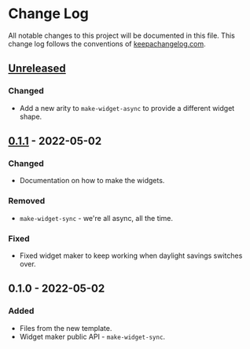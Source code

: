 # Change Log
All notable changes to this project will be documented in this file. This change log follows the conventions of [keepachangelog.com](http://keepachangelog.com/).

## [Unreleased]
### Changed
- Add a new arity to `make-widget-async` to provide a different widget shape.

## [0.1.1] - 2022-05-02
### Changed
- Documentation on how to make the widgets.

### Removed
- `make-widget-sync` - we're all async, all the time.

### Fixed
- Fixed widget maker to keep working when daylight savings switches over.

## 0.1.0 - 2022-05-02
### Added
- Files from the new template.
- Widget maker public API - `make-widget-sync`.

[Unreleased]: https://github.com/your-name/workshop/compare/0.1.1...HEAD
[0.1.1]: https://github.com/your-name/workshop/compare/0.1.0...0.1.1

